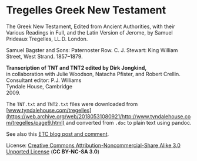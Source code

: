 # Tregelles Greek New Testament

The Greek New Testament, Edited from Ancient Authorities, with their Various Readings in Full, and the Latin Version of Jerome, by Samuel Prideaux Tregelles, LL.D. London.  

Samuel Bagster and Sons: Paternoster Row. C. J. Stewart: King William Street, West Strand. 1857–1879.

**Transcription of TNT and TNT2
edited by Dirk Jongkind,**  
in collaboration with Julie Woodson, Natacha Pfister, and Robert Crellin.  
Consultant editor: P.J. Williams  
Tyndale House, Cambridge  
2009.

The `TNT.txt` and `TNT2.txt` files were downloaded from [www.tyndalehouse.com/tregelles](https://web.archive.org/web/20180531080921/http://www.tyndalehouse.com/tregelles/page9.html) and converted from `.doc` to plain text using pandoc. 

See also this [ETC blog post and comment](http://evangelicaltextualcriticism.blogspot.com/2009/06/tregelless-greek-new-testament-released.html?showComment=1244314767486#c7416965811742781580). 

License: [Creative Commons Attribution-Noncommercial-Share Alike 3.0 Unported License](https://creativecommons.org/licenses/by-nc-sa/3.0/) (**CC BY-NC-SA 3.0**)
